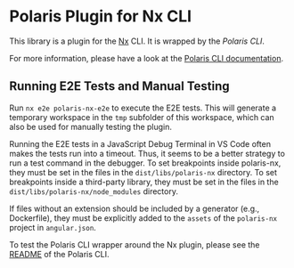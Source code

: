 # Polaris Plugin for Nx CLI

This library is a plugin for the [Nx](https://nx.dev) CLI.
It is wrapped by the *Polaris CLI*.

For more information, please have a look at the [Polaris CLI documentation](https://polaris-slo-cloud.github.io/polaris/features/cli.html).


## Running E2E Tests and Manual Testing

Run `nx e2e polaris-nx-e2e` to execute the E2E tests.
This will generate a temporary workspace in the `tmp` subfolder of this workspace, which can also be used for manually testing the plugin.

Running the E2E tests in a JavaScript Debug Terminal in VS Code often makes the tests run into a timeout.
Thus, it seems to be a better strategy to run a test command in the debugger.
To set breakpoints inside polaris-nx, they must be set in the files in the `dist/libs/polaris-nx` directory.
To set breakpoints inside a third-party library, they must be set in the files in the `dist/libs/polaris-nx/node_modules` directory.

If files without an extension should be included by a generator (e.g., Dockerfile), they must be explicitly added to the `assets` of the `polaris-nx` project in `angular.json`.

To test the Polaris CLI wrapper around the Nx plugin, please see the [README](../../apps/cli/polaris-cli/README.md) of the Polaris CLI.
